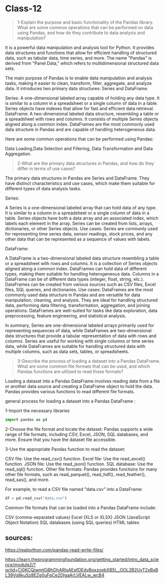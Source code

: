 # Class-12


>1-Explain the purpose and basic functionality of the Pandas library. What are some common operations that can be performed on data using Pandas, and how do they contribute to data analysis and manipulation?

It is a powerful data manipulation and analysis tool for Python. It provides data structures and functions that allow for efficient handling of structured data, such as tabular data, time series, and more. The name "Pandas" is derived from "Panel Data," which refers to multidimensional structured data sets.

The main purpose of Pandas is to enable data manipulation and analysis tasks, making it easier to clean, transform, filter, aggregate, and analyze data. It introduces two primary data structures: Series and DataFrame.

Series: A one-dimensional labeled array capable of holding any data type. It is similar to a column in a spreadsheet or a single column of data in a table. Series objects have indexes that allow for fast and efficient data retrieval. DataFrame: A two-dimensional labeled data structure, resembling a table or a spreadsheet with rows and columns. It consists of multiple Series objects aligned along a common index. DataFrames are the most commonly used data structure in Pandas and are capable of handling heterogeneous data.

Here are some common operations that can be performed using Pandas:

Data Loading,Data Selection and Filtering, Data Transformation and Data Aggregation.




>2-What are the primary data structures in Pandas, and how do they differ in terms of use cases?

The primary data structures in Pandas are Series and DataFrame. They have distinct characteristics and use cases, which make them suitable for different types of data analysis tasks.

Series:

A Series is a one-dimensional labeled array that can hold data of any type.
It is similar to a column in a spreadsheet or a single column of data in a table.
Series objects have both a data array and an associated index, which labels each element in the array.
Series can be created from lists, arrays, dictionaries, or other Series objects.
Use cases: Series are commonly used for representing time series data, sensor readings, stock prices, and any other data that can be represented as a sequence of values with labels.

DataFrame:

A DataFrame is a two-dimensional labeled data structure resembling a table or a spreadsheet with rows and columns.
It is a collection of Series objects aligned along a common index.
DataFrames can hold data of different types, making them suitable for handling heterogeneous data.
Columns in a DataFrame can be of different data types (integer, float, string, etc.).
DataFrames can be created from various sources such as CSV files, Excel files, SQL queries, and dictionaries.
Use cases: DataFrames are the most commonly used data structure in Pandas and are versatile for data manipulation, cleaning, and analysis. They are ideal for handling structured data, performing data filtering, transformation, aggregation, and joining operations. DataFrames are well-suited for tasks like data exploration, data preprocessing, feature engineering, and statistical analysis.

In summary, Series are one-dimensional labeled arrays primarily used for representing sequences of data, while DataFrames are two-dimensional data structures that provide a tabular representation of data with rows and columns. Series are useful for working with single columns or time series data, while DataFrames are suitable for handling structured data with multiple columns, such as data sets, tables, or spreadsheets.




>3-Describe the process of loading a dataset into a Pandas DataFrame. What are some common file formats that can be used, and which Pandas functions are utilized to read these formats?

Loading a dataset into a Pandas DataFrame involves reading data from a file or another data source and creating a DataFrame object to hold the data. Pandas provides various functions to read different file formats.

general process for loading a dataset into a Pandas DataFrame :

1-Import the necessary libraries
```py
import pandas as pd
```

2-Choose the file format and locate the dataset: Pandas supports a wide range of file formats, including CSV, Excel, JSON, SQL databases, and more. Ensure that you have the dataset file accessible.

3-Use the appropriate Pandas function to read the dataset:

CSV file: Use the read_csv() function.
Excel file: Use the read_excel() function.
JSON file: Use the read_json() function.
SQL database: Use the read_sql() function.
Other file formats: Pandas provides functions for many other file formats, such as read_parquet(), read_hdf(), read_feather(), read_sas(), and more.

For example, to read a CSV file named "data.csv" into a DataFrame:
```py
df = pd.read_csv("data.csv")
```




Common file formats that can be loaded into a Pandas DataFrame include:

CSV (comma-separated values)
Excel (XLS or XLSX)
JSON (JavaScript Object Notation)
SQL databases (using SQL queries)
HTML tables




## sources:

https://realpython.com/pandas-read-write-files/

https://learn.theprogrammingfoundation.org/getting_started/intro_data_science/module2/?gclid=Cj0KCQjwmtGjBhDhARIsAEqfDEdvBoxzopbXB5I__OOL2B2UvT2xBxBL39Vq8kuSz8EZg0uFqCe2DIgaArLVEALw_wcB4


